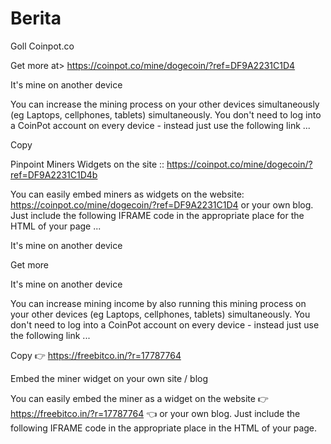 # Berita
Goll
Coinpot.co

Get more at> https://coinpot.co/mine/dogecoin/?ref=DF9A2231C1D4

It's mine on another device

You can increase the mining process on your other devices simultaneously (eg Laptops, cellphones, tablets) simultaneously. You don't need to log into a CoinPot account on every device - instead just use the following link ...

Copy

Pinpoint Miners Widgets on the site ::
https://coinpot.co/mine/dogecoin/?ref=DF9A2231C1D4b

You can easily embed miners as widgets on the website: https://coinpot.co/mine/dogecoin/?ref=DF9A2231C1D4
or your own blog. Just include the following IFRAME code in the appropriate place for the HTML of your page ...

It's mine on another device

Get more

It's mine on another device

You can increase mining income by also running this mining process on your other devices (eg Laptops, cellphones, tablets) simultaneously. You don't need to log into a CoinPot account on every device - instead just use the following link ...

Copy 👉 https://freebitco.in/?r=17787764

Embed the miner widget on your own site / blog

You can easily embed the miner as a widget on the website 👉 https://freebitco.in/?r=17787764 👈 or your own blog. Just include the following IFRAME code in the appropriate place in the HTML of your page.
